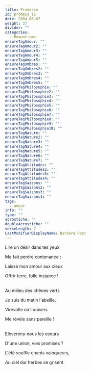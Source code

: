 ```yaml
---
title: Promesse
id: promess_16
date: 2004-06-07
weight: 37
divider: ""
categories:
  - Romantisme
ensureTagAmour: ""
ensureTagAmour2: ""
ensureTagAmour3: ""
ensureTagAmour4: ""
ensureTagAmour5: ""
ensureTagOmbres: ""
ensureTagOmbres2: ""
ensureTagOmbres3: ""
ensureTagOmbres4: ""
ensureTagOmbres5: ""
ensureTagPhilosophie: ""
ensureTagPhilosophie2: ""
ensureTagPhilosophie3: ""
ensureTagPhilosophie4: ""
ensureTagPhilosophie5: ""
ensureTagPhilosophie6: ""
ensureTagPhilosophie7: ""
ensureTagPhilosophie8: ""
ensureTagPhilosophie9: ""
ensureTagPhilosophie10: ""
ensureTagNature: ""
ensureTagNature2: ""
ensureTagNature3: ""
ensureTagNature4: ""
ensureTagNature5: ""
ensureTagNature6: ""
ensureTagNature7: ""
ensureTagAttitudes: ""
ensureTagAttitudes2: ""
ensureTagAttitudes3: ""
ensureTagAttitudes4: ""
ensureTagSaisons: ""
ensureTagSaisons2: ""
ensureTagSaisons3: ""
ensureTagSaisons4: ""
tags:
  - amour
info: ""
type: ""
acrostiche: ""
doubleAcrostiche: ""
verseLength: 7
LastModifierDisplayName: Barbara Post
---
```

Lire un désir dans tes yeux

Me fait perdre contenance :

Laisse mon amour aux cieux

Offrir terre, folle instance !

 \
Au milieu des chênes verts

Je suis du matin l'abeille,

Virevolte où l'univers

Me révèle sans pareille !

 \
Elèverons-nous les coeurs

D'une union, vies promises ?

L'été souffle chants vainqueurs,

Au ciel dur herbes se grisent.
